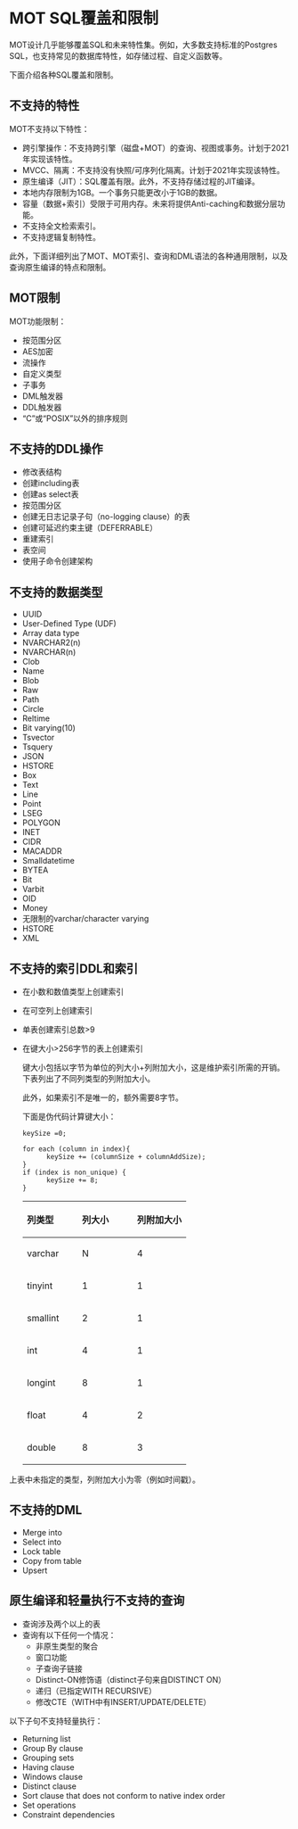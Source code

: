 # MOT SQL覆盖和限制<a name="ZH-CN_TOPIC_0280525140"></a>

MOT设计几乎能够覆盖SQL和未来特性集。例如，大多数支持标准的Postgres SQL，也支持常见的数据库特性，如存储过程、自定义函数等。

下面介绍各种SQL覆盖和限制。

## 不支持的特性<a name="section59525326"></a>

MOT不支持以下特性：

-   跨引擎操作：不支持跨引擎（磁盘+MOT）的查询、视图或事务。计划于2021年实现该特性。
-   MVCC、隔离：不支持没有快照/可序列化隔离。计划于2021年实现该特性。
-   原生编译（JIT）：SQL覆盖有限。此外，不支持存储过程的JIT编译。
-   本地内存限制为1GB。一个事务只能更改小于1GB的数据。
-   容量（数据+索引）受限于可用内存。未来将提供Anti-caching和数据分层功能。
-   不支持全文检索索引。
-   不支持逻辑复制特性。

此外，下面详细列出了MOT、MOT索引、查询和DML语法的各种通用限制，以及查询原生编译的特点和限制。

## MOT限制<a name="section65965888"></a>

MOT功能限制：

-   按范围分区
-   AES加密
-   流操作
-   自定义类型
-   子事务
-   DML触发器
-   DDL触发器
-   “C”或“POSIX”以外的排序规则

## 不支持的DDL操作<a name="section56822082"></a>

-   修改表结构
-   创建including表
-   创建as select表
-   按范围分区
-   创建无日志记录子句（no-logging clause）的表
-   创建可延迟约束主键（DEFERRABLE）
-   重建索引
-   表空间
-   使用子命令创建架构

## 不支持的数据类型<a name="section41636693"></a>

-   UUID
-   User-Defined Type \(UDF\)
-   Array data type
-   NVARCHAR2\(n\)
-   NVARCHAR\(n\)
-   Clob
-   Name
-   Blob
-   Raw
-   Path
-   Circle
-   Reltime
-   Bit varying\(10\)
-   Tsvector
-   Tsquery
-   JSON
-   HSTORE
-   Box
-   Text
-   Line
-   Point
-   LSEG
-   POLYGON
-   INET
-   CIDR
-   MACADDR
-   Smalldatetime
-   BYTEA
-   Bit
-   Varbit
-   OID
-   Money
-   无限制的varchar/character varying
-   HSTORE
-   XML

## 不支持的索引DDL和索引<a name="section39185923"></a>

- 在小数和数值类型上创建索引

- 在可空列上创建索引

- 单表创建索引总数\>9

-   在键大小\>256字节的表上创建索引

    键大小包括以字节为单位的列大小+列附加大小，这是维护索引所需的开销。下表列出了不同列类型的列附加大小。

    此外，如果索引不是唯一的，额外需要8字节。

    下面是伪代码计算键大小：

    ```
    keySize =0; 
      
    for each (column in index){ 
          keySize += (columnSize + columnAddSize); 
    } 
    if (index is non_unique) { 
          keySize += 8; 
    }
    ```

    <a name="table4434407"></a>
    <table><thead align="left"><tr id="row30989376"><th class="cellrowborder" valign="top" width="33.6734693877551%" id="mcps1.1.4.1.1"><p id="p27111510"><a name="p27111510"></a><a name="p27111510"></a>列类型</p>
    </th>
    <th class="cellrowborder" valign="top" width="33.6734693877551%" id="mcps1.1.4.1.2"><p id="p48548738"><a name="p48548738"></a><a name="p48548738"></a>列大小</p>
    </th>
    <th class="cellrowborder" valign="top" width="32.6530612244898%" id="mcps1.1.4.1.3"><p id="p40133673"><a name="p40133673"></a><a name="p40133673"></a>列附加大小</p>
    </th>
    </tr>
    </thead>
    <tbody><tr id="row29602101"><td class="cellrowborder" valign="top" width="33.6734693877551%" headers="mcps1.1.4.1.1 "><p id="p48960014"><a name="p48960014"></a><a name="p48960014"></a>varchar</p>
    </td>
    <td class="cellrowborder" valign="top" width="33.6734693877551%" headers="mcps1.1.4.1.2 "><p id="p6338203"><a name="p6338203"></a><a name="p6338203"></a>N</p>
    </td>
    <td class="cellrowborder" valign="top" width="32.6530612244898%" headers="mcps1.1.4.1.3 "><p id="p43632453"><a name="p43632453"></a><a name="p43632453"></a>4</p>
    </td>
    </tr>
    <tr id="row57147760"><td class="cellrowborder" valign="top" width="33.6734693877551%" headers="mcps1.1.4.1.1 "><p id="p65565839"><a name="p65565839"></a><a name="p65565839"></a>tinyint</p>
    </td>
    <td class="cellrowborder" valign="top" width="33.6734693877551%" headers="mcps1.1.4.1.2 "><p id="p9232767"><a name="p9232767"></a><a name="p9232767"></a>1</p>
    </td>
    <td class="cellrowborder" valign="top" width="32.6530612244898%" headers="mcps1.1.4.1.3 "><p id="p9656680"><a name="p9656680"></a><a name="p9656680"></a>1</p>
    </td>
    </tr>
    <tr id="row19801257"><td class="cellrowborder" valign="top" width="33.6734693877551%" headers="mcps1.1.4.1.1 "><p id="p60397945"><a name="p60397945"></a><a name="p60397945"></a>smallint</p>
    </td>
    <td class="cellrowborder" valign="top" width="33.6734693877551%" headers="mcps1.1.4.1.2 "><p id="p60395349"><a name="p60395349"></a><a name="p60395349"></a>2</p>
    </td>
    <td class="cellrowborder" valign="top" width="32.6530612244898%" headers="mcps1.1.4.1.3 "><p id="p60185126"><a name="p60185126"></a><a name="p60185126"></a>1</p>
    </td>
    </tr>
    <tr id="row4795230"><td class="cellrowborder" valign="top" width="33.6734693877551%" headers="mcps1.1.4.1.1 "><p id="p52869369"><a name="p52869369"></a><a name="p52869369"></a>int</p>
    </td>
    <td class="cellrowborder" valign="top" width="33.6734693877551%" headers="mcps1.1.4.1.2 "><p id="p54560509"><a name="p54560509"></a><a name="p54560509"></a>4</p>
    </td>
    <td class="cellrowborder" valign="top" width="32.6530612244898%" headers="mcps1.1.4.1.3 "><p id="p57325072"><a name="p57325072"></a><a name="p57325072"></a>1</p>
    </td>
    </tr>
    <tr id="row46163608"><td class="cellrowborder" valign="top" width="33.6734693877551%" headers="mcps1.1.4.1.1 "><p id="p48264776"><a name="p48264776"></a><a name="p48264776"></a>longint</p>
    </td>
    <td class="cellrowborder" valign="top" width="33.6734693877551%" headers="mcps1.1.4.1.2 "><p id="p17132764"><a name="p17132764"></a><a name="p17132764"></a>8</p>
    </td>
    <td class="cellrowborder" valign="top" width="32.6530612244898%" headers="mcps1.1.4.1.3 "><p id="p45576637"><a name="p45576637"></a><a name="p45576637"></a>1</p>
    </td>
    </tr>
    <tr id="row7536549"><td class="cellrowborder" valign="top" width="33.6734693877551%" headers="mcps1.1.4.1.1 "><p id="p6480739"><a name="p6480739"></a><a name="p6480739"></a>float</p>
    </td>
    <td class="cellrowborder" valign="top" width="33.6734693877551%" headers="mcps1.1.4.1.2 "><p id="p55177890"><a name="p55177890"></a><a name="p55177890"></a>4</p>
    </td>
    <td class="cellrowborder" valign="top" width="32.6530612244898%" headers="mcps1.1.4.1.3 "><p id="p40224138"><a name="p40224138"></a><a name="p40224138"></a>2</p>
    </td>
    </tr>
    <tr id="row26472924"><td class="cellrowborder" valign="top" width="33.6734693877551%" headers="mcps1.1.4.1.1 "><p id="p63932115"><a name="p63932115"></a><a name="p63932115"></a>double</p>
    </td>
    <td class="cellrowborder" valign="top" width="33.6734693877551%" headers="mcps1.1.4.1.2 "><p id="p11118855"><a name="p11118855"></a><a name="p11118855"></a>8</p>
    </td>
    <td class="cellrowborder" valign="top" width="32.6530612244898%" headers="mcps1.1.4.1.3 "><p id="p28212063"><a name="p28212063"></a><a name="p28212063"></a>3</p>
    </td>
    </tr>
    </tbody>
    </table>


上表中未指定的类型，列附加大小为零（例如时间戳）。

## 不支持的DML<a name="section17128987"></a>

-   Merge into
-   Select into
-   Lock table
-   Copy from table
-   Upsert

## 原生编译和轻量执行不支持的查询<a name="section19943160"></a>

-   查询涉及两个以上的表
-   查询有以下任何一个情况：
    -   非原生类型的聚合
    -   窗口功能
    -   子查询子链接
    -   Distinct-ON修饰语（distinct子句来自DISTINCT ON）
    -   递归（已指定WITH RECURSIVE）
    -   修改CTE（WITH中有INSERT/UPDATE/DELETE）


以下子句不支持轻量执行：

-   Returning list
-   Group By clause
-   Grouping sets
-   Having clause
-   Windows clause
-   Distinct clause
-   Sort clause that does not conform to native index order
-   Set operations
-   Constraint dependencies

